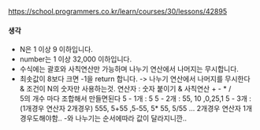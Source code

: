 https://school.programmers.co.kr/learn/courses/30/lessons/42895

#### 생각
- N은 1 이상 9 이하입니다.
- number는 1 이상 32,000 이하입니다.
- 수식에는 괄호와 사칙연산만 가능하며 나누기 연산에서 나머지는 무시합니다.
- 최솟값이 8보다 크면 -1을 return 합니다.
-> 나누기 연산에서 나머지를 무시한다 & 조건이 N의 숫자만 사용하는것. 
연산자 : 숫자 붙이기 & 사칙연산 + - * /   
5의 개수 마다 조합해서 만들면된다
5 - 1개 : 5
5 - 2개 : 55, 10 ,0,25,1
5 - 3개 :  (1개경우 연산자 2개경우) 
555, 5+55 ,5-55, 5* 55,  5/55
...
2개경우 연산자 1개경우도해야함.. -와 나누기는 순서에따라 값이 달라지니깐..